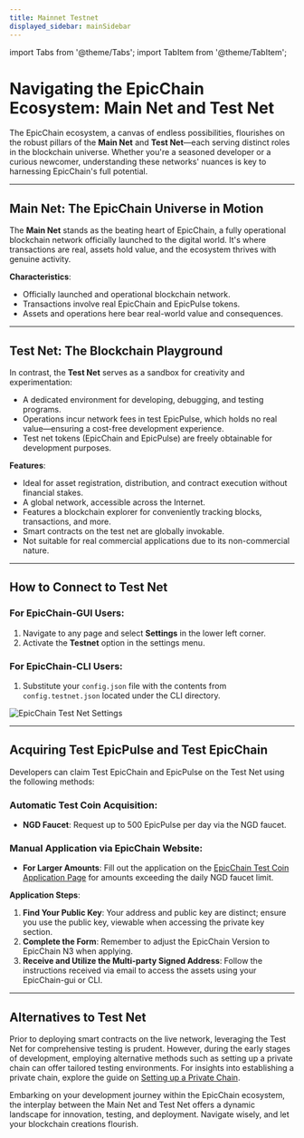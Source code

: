 ```yaml
---
title: Mainnet Testnet
displayed_sidebar: mainSidebar
---
```


import Tabs from '@theme/Tabs';
import TabItem from '@theme/TabItem';





# Navigating the EpicChain Ecosystem: Main Net and Test Net

The EpicChain ecosystem, a canvas of endless possibilities, flourishes on the robust pillars of the **Main Net** and **Test Net**—each serving distinct roles in the blockchain universe. Whether you're a seasoned developer or a curious newcomer, understanding these networks' nuances is key to harnessing EpicChain's full potential.

---

## Main Net: The EpicChain Universe in Motion

The **Main Net** stands as the beating heart of EpicChain, a fully operational blockchain network officially launched to the digital world. It's where transactions are real, assets hold value, and the ecosystem thrives with genuine activity.

**Characteristics**:
- Officially launched and operational blockchain network.
- Transactions involve real EpicChain and EpicPulse tokens.
- Assets and operations here bear real-world value and consequences.

---

## Test Net: The Blockchain Playground

In contrast, the **Test Net** serves as a sandbox for creativity and experimentation:
- A dedicated environment for developing, debugging, and testing programs.
- Operations incur network fees in test EpicPulse, which holds no real value—ensuring a cost-free development experience.
- Test net tokens (EpicChain and EpicPulse) are freely obtainable for development purposes.

**Features**:
- Ideal for asset registration, distribution, and contract execution without financial stakes.
- A global network, accessible across the Internet.
- Features a blockchain explorer for conveniently tracking blocks, transactions, and more.
- Smart contracts on the test net are globally invokable.
- Not suitable for real commercial applications due to its non-commercial nature.

---

## How to Connect to Test Net

### For EpicChain-GUI Users:
1. Navigate to any page and select **Settings** in the lower left corner.
2. Activate the **Testnet** option in the settings menu.
   
### For EpicChain-CLI Users:
1. Substitute your `config.json` file with the contents from `config.testnet.json` located under the CLI directory.

![EpicChain Test Net Settings](https://example.com/testnet-settings.png)

---

## Acquiring Test EpicPulse and Test EpicChain

Developers can claim Test EpicChain and EpicPulse on the Test Net using the following methods:

### Automatic Test Coin Acquisition:
- **NGD Faucet**: Request up to 500 EpicPulse per day via the NGD faucet.

### Manual Application via EpicChain Website:
- **For Larger Amounts**: Fill out the application on the [EpicChain Test Coin Application Page](https://EpicChain.org/testcoin/apply) for amounts exceeding the daily NGD faucet limit.

**Application Steps**:
1. **Find Your Public Key**: Your address and public key are distinct; ensure you use the public key, viewable when accessing the private key section.
2. **Complete the Form**: Remember to adjust the EpicChain Version to EpicChain N3 when applying.
3. **Receive and Utilize the Multi-party Signed Address**: Follow the instructions received via email to access the assets using your EpicChain-gui or CLI.

---

## Alternatives to Test Net

Prior to deploying smart contracts on the live network, leveraging the Test Net for comprehensive testing is prudent. However, during the early stages of development, employing alternative methods such as setting up a private chain can offer tailored testing environments. For insights into establishing a private chain, explore the guide on [Setting up a Private Chain](https://EpicChain.org/private-chain-setup).

Embarking on your development journey within the EpicChain ecosystem, the interplay between the Main Net and Test Net offers a dynamic landscape for innovation, testing, and deployment. Navigate wisely, and let your blockchain creations flourish.





















<br/>